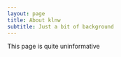 ```yaml
---
layout: page
title: About klnw
subtitle: Just a bit of background
---
```


This page is quite uninformative


